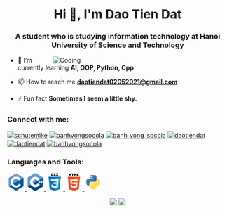 <h1 align="center">Hi 👋, I'm Dao Tien Dat</h1>
<h3 align="center">A student who is studying information technology at Hanoi University of Science and Technology</h3>
<img align = "right" alt = "Coding" width = "400" src = "https://imarticus.org/blog/wp-content/uploads/2021/12/gew.gif">

- 🌱 I’m currently learning **AI, OOP, Python, Cpp**

- 📫 How to reach me **daotiendat02052021@gmail.com**

- ⚡ Fun fact **Sometimes I seem a little shy.**

<h3 align="left">Connect with me:</h3>
<p align="left">
<a href="https://twitter.com/schutemike" target="blank"><img align="center" src="https://raw.githubusercontent.com/rahuldkjain/github-profile-readme-generator/master/src/images/icons/Social/twitter.svg" alt="schutemike" height="30" width="40" /></a>
<a href="https://fb.com/banhvongsocola" target="blank"><img align="center" src="https://raw.githubusercontent.com/rahuldkjain/github-profile-readme-generator/master/src/images/icons/Social/facebook.svg" alt="banhvongsocola" height="30" width="40" /></a>
<a href="https://instagram.com/banh_vong_socola" target="blank"><img align="center" src="https://raw.githubusercontent.com/rahuldkjain/github-profile-readme-generator/master/src/images/icons/Social/instagram.svg" alt="banh_vong_socola" height="30" width="40" /></a>
<a href="https://codeforces.com/profile/daotiendat" target="blank"><img align="center" src="https://raw.githubusercontent.com/rahuldkjain/github-profile-readme-generator/master/src/images/icons/Social/codeforces.svg" alt="daotiendat" height="30" width="40" /></a>
<a href="https://www.leetcode.com/daotiendat" target="blank"><img align="center" src="https://raw.githubusercontent.com/rahuldkjain/github-profile-readme-generator/master/src/images/icons/Social/leet-code.svg" alt="daotiendat" height="30" width="40" /></a>
<a href="https://discord.gg/banhvongsocola" target="blank"><img align="center" src="https://raw.githubusercontent.com/rahuldkjain/github-profile-readme-generator/master/src/images/icons/Social/discord.svg" alt="banhvongsocola" height="30" width="40" /></a>
</p>

<h3 align="left">Languages and Tools:</h3>
<p align="left"> <a href="https://www.cprogramming.com/" target="_blank" rel="noreferrer"> <img src="https://raw.githubusercontent.com/devicons/devicon/master/icons/c/c-original.svg" alt="c" width="40" height="40"/> </a> <a href="https://www.w3schools.com/cpp/" target="_blank" rel="noreferrer"> <img src="https://raw.githubusercontent.com/devicons/devicon/master/icons/cplusplus/cplusplus-original.svg" alt="cplusplus" width="40" height="40"/> </a> <a href="https://www.w3schools.com/css/" target="_blank" rel="noreferrer"> <img src="https://raw.githubusercontent.com/devicons/devicon/master/icons/css3/css3-original-wordmark.svg" alt="css3" width="40" height="40"/> </a> <a href="https://www.w3.org/html/" target="_blank" rel="noreferrer"> <img src="https://raw.githubusercontent.com/devicons/devicon/master/icons/html5/html5-original-wordmark.svg" alt="html5" width="40" height="40"/> </a> <a href="https://www.python.org" target="_blank" rel="noreferrer"> <img src="https://raw.githubusercontent.com/devicons/devicon/master/icons/python/python-original.svg" alt="python" width="40" height="40"/> </a> </p>

<p align="center">
  <img src="https://github-readme-stats.vercel.app/api?username=itzdatmc&theme=vue-dark&show_icons=true&hide_border=true&count_private=true" />
  <img src="https://github-readme-streak-stats.herokuapp.com/?user=itzdatmc&theme=vue-dark&hide_border=true" />
</p>
